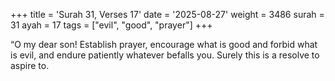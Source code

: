 +++
title = 'Surah 31, Verses 17'
date = '2025-08-27'
weight = 3486
surah = 31
ayah = 17
tags = ["evil", "good", "prayer"]
+++

“O my dear son! Establish prayer, encourage what is good and forbid what is evil, and endure patiently whatever befalls you. Surely this is a resolve to aspire to.